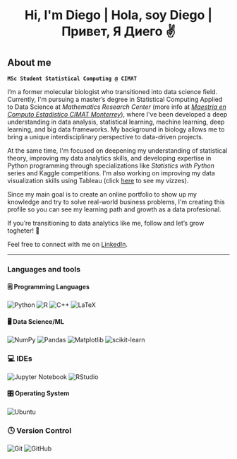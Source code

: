 <h1 align="center">Hi, I'm Diego | Hola, soy Diego | Привет, Я Диего ✌</h1>

## About me 

**`MSc Student Statistical Computing @ CIMAT`**

I’m a former molecular biologist who transitioned into data science field. Currently, I'm pursuing a master’s degree in Statistical Computing Applied to Data Science at _Mathematics Research Center_ (more info at [*Maestria en Computo Estadistico CIMAT Monterrey*](https://mce.cimat.mx/es)), where I've been developed a deep understanding in data analysis, statistical learning, machine learning, deep learning, and big data frameworks. My background in biology allows me to bring a unique interdisciplinary perspective to data-driven projects.

At the same time, I'm focused on deepening my understanding of statistical theory, improving my data analytics skills, and developing expertise in Python programming through specializations like _Statistics with Python_ series and Kaggle competitions. I'm also working on improving my data visualization skills using Tableau  (click [here](https://public.tableau.com/app/profile/diego.godinez.bravo) to see my vizzes).

Since my main goal is to create an online portfolio to show up my knowledge and try to solve real-world business problems, I'm creating this profile so you can see my learning path and growth as a data profesional.

If you’re transitioning to data analytics like me, follow and let’s grow togheter! 💐

Feel free to connect with me on [LinkedIn](https://www.linkedin.com/in/bravo-diego/).

***

### Languages and tools 

#### 🗒 Programming Languages 

![Python](https://img.shields.io/badge/python-3670A0?style=for-the-badge&logo=python&logoColor=ffdd54)
![R](https://img.shields.io/badge/r-%23276DC3.svg?style=for-the-badge&logo=r&logoColor=white)
![C++](https://img.shields.io/badge/c++-%2300599C.svg?style=for-the-badge&logo=c%2B%2B&logoColor=white)
![LaTeX](https://img.shields.io/badge/latex-%23008080.svg?style=for-the-badge&logo=latex&logoColor=white)

#### 🖥 Data Science/ML

![NumPy](https://img.shields.io/badge/numpy-%23013243.svg?style=for-the-badge&logo=numpy&logoColor=white)
![Pandas](https://img.shields.io/badge/pandas-%23150458.svg?style=for-the-badge&logo=pandas&logoColor=white)
![Matplotlib](https://img.shields.io/badge/Matplotlib-%23ffffff.svg?style=for-the-badge&logo=Matplotlib&logoColor=black)
![scikit-learn](https://img.shields.io/badge/scikit--learn-%23F7931E.svg?style=for-the-badge&logo=scikit-learn&logoColor=white)

### 💻 IDEs

![Jupyter Notebook](https://img.shields.io/badge/jupyter-%23FA0F00.svg?style=for-the-badge&logo=jupyter&logoColor=white)
![RStudio](https://img.shields.io/badge/RStudio-4285F4?style=for-the-badge&logo=rstudio&logoColor=white)

#### 🎛 Operating System

![Ubuntu](https://img.shields.io/badge/Ubuntu-E95420?style=for-the-badge&logo=ubuntu&logoColor=white)

### 🕓 Version Control

![Git](https://img.shields.io/badge/git-%23F05033.svg?style=for-the-badge&logo=git&logoColor=white)
![GitHub](https://img.shields.io/badge/github-%23121011.svg?style=for-the-badge&logo=github&logoColor=white)

